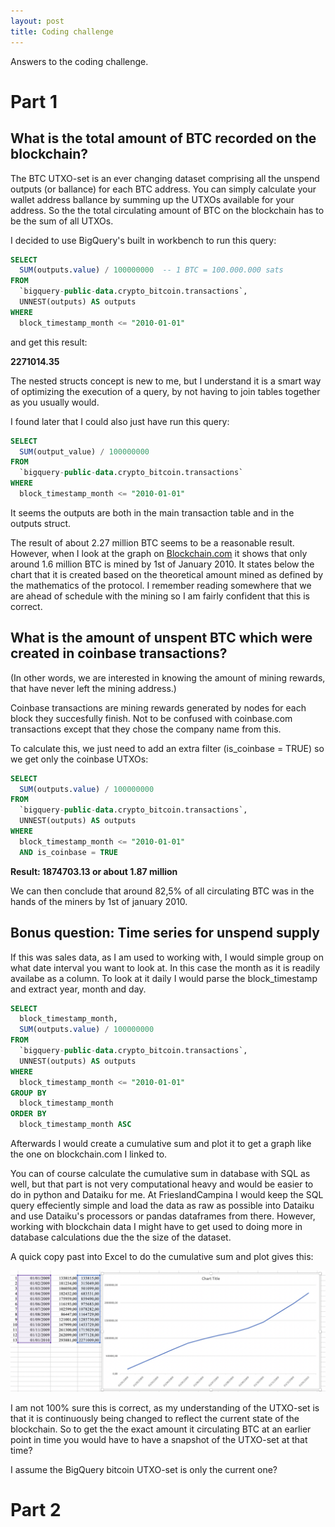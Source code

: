 ```yaml
---
layout: post
title: Coding challenge
---
```

<!--<img src="/images/fulls/01.jpg" class="fit image">-->
Answers to the coding challenge.

# Part 1

## What is the total amount of BTC recorded on the blockchain?

The BTC UTXO-set is an ever changing dataset comprising all the unspend outputs (or ballance) for each BTC address. You can simply calculate your wallet address ballance by summing up the UTXOs available for your address.
So the the total circulating amount of BTC on the blockchain has to be the sum of all UTXOs.

I decided to use BigQuery's built in workbench to run this query:

```sql
SELECT
  SUM(outputs.value) / 100000000  -- 1 BTC = 100.000.000 sats
FROM
  `bigquery-public-data.crypto_bitcoin.transactions`,
  UNNEST(outputs) AS outputs
WHERE
  block_timestamp_month <= "2010-01-01"
```

and get this result:

**2271014.35**

The nested structs concept is new to me, but I understand it is a smart way of optimizing the execution of a query, by not having to join tables together as you usually would.

I found later that I could also just have run this query:

```sql
SELECT
  SUM(output_value) / 100000000
FROM
  `bigquery-public-data.crypto_bitcoin.transactions`
WHERE
  block_timestamp_month <= "2010-01-01"
```

It seems the outputs are both in the main transaction table and in the outputs struct.

The result of about 2.27 million BTC seems to be a reasonable result.  However, when I look at the graph on [Blockchain.com](https://www.blockchain.com/charts/total-bitcoins) it shows that only around 1.6 million BTC is mined by 1st of January 2010. It states below the chart that it is created based on the theoretical amount mined as defined by the mathematics of the protocol.
I remember reading somewhere that we are ahead of schedule with the mining so I am fairly confident that this is correct.


## What is the amount of **unspent** BTC which were created in coinbase transactions?
(In other words, we are interested in knowing the amount of mining rewards, that have never left the mining address.)

Coinbase transactions are mining rewards generated by nodes for each block they succesfully finish. Not to be confused with coinbase.com transactions except that they chose the company name from this.

To calculate this, we just need to add an extra filter (is_coinbase = TRUE) so we get only the coinbase UTXOs:

```sql
SELECT
  SUM(outputs.value) / 100000000
FROM
  `bigquery-public-data.crypto_bitcoin.transactions`,
  UNNEST(outputs) AS outputs
WHERE
  block_timestamp_month <= "2010-01-01"
  AND is_coinbase = TRUE
```

**Result: 1874703.13 or about 1.87 million**

We can then conclude that around 82,5% of all circulating BTC was in the hands of the miners by 1st of january 2010.

## Bonus question: Time series for unspend supply

If this was sales data, as I am used to working with, I would simple group on what date interval you want to look at. In this case the month as it is readily availabe as a column. To look at it daily I would parse the block_timestamp and extract year, month and day.

```sql
SELECT
  block_timestamp_month,
  SUM(outputs.value) / 100000000
FROM
  `bigquery-public-data.crypto_bitcoin.transactions`,
  UNNEST(outputs) AS outputs
WHERE
  block_timestamp_month <= "2010-01-01"
GROUP BY
  block_timestamp_month
ORDER BY
  block_timestamp_month ASC
  ```

Afterwards I would create a cumulative sum and plot it to get a graph like the one on blockchain.com I linked to.

You can of course calculate the cumulative sum in database with SQL as well, but that part is not very computational heavy and would be easier to do in python and Dataiku for me.
At FrieslandCampina I would keep the SQL query effeciently simple and load the data as raw as possible into Dataiku and use Dataiku's processors or pandas dataframes from there.
However, working with blockchain data I might have to get used to doing more in database calculations due the the size of the dataset.

A quick copy past into Excel to do the cumulative sum and plot gives this:

![png](/images/Coding-challenge/cumulative.png)

I am not 100% sure this is correct, as my understanding of the UTXO-set is that it is continuously being changed to reflect the current state of the blockchain.
So to get the the exact amount it circulating BTC at an earlier point in time you would have to have a snapshot of the UTXO-set at that time?

I assume the BigQuery bitcoin UTXO-set is only the current one?



# Part 2

